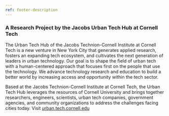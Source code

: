 ```yaml
---
ref: footer-description
---
```


### A Research Project by the Jacobs Urban Tech Hub at Cornell Tech

The Urban Tech Hub of the Jacobs Technion-Cornell Institute at Cornell Tech is a new venture in New York City that generates applied research, fosters an expanding tech ecosystem, and cultivates the next generation of leaders in urban technology. Our goal is to shape the field of urban tech with a human-centered approach that focuses first on the people that use the technology. We advance technology research and education to build a better world by increasing access and opportunity within the tech sector.

Based at the Jacobs Technion-Cornell Institute at Cornell Tech, the Urban Tech Hub leverages the resources of Cornell University and brings together researchers, engineers, scientists, urban tech companies, government agencies, and community organizations to address the challenges facing cities today. Visit [urban.tech.cornell.edu](https://urban.tech.cornell.edu)
